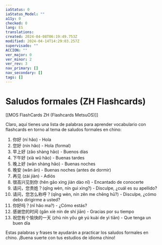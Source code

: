 ```yaml
---
iaStatus: 0
iaStatus_Model: ""
a11y: 0
checked: 0
lang: ES
translations: 
created: 2024-04-08T06:19:49.753Z
modified: 2024-04-14T14:29:03.257Z
supervisado: ""
ACCION: ""
ver_major: 0
ver_minor: 2
ver_rev: 3
nav_primary: []
nav_secondary: []
tags: []
---
```

# Saludos formales (ZH Flashcards)

[[MOS FlashCards ZH (Flashcards MetsuOS)]]

Claro, aquí tienes una lista de palabras para aprender vocabulario con flashcards en torno al tema de saludos formales en chino:

1. 你好 (ní hǎo) - Hola
2. 您好 (nín hǎo) - Hola (formal)
3. 早上好 (zǎo shàng hǎo) - Buenos días
4. 下午好 (xià wǔ hǎo) - Buenas tardes
5. 晚上好 (wǎn shàng hǎo) - Buenas noches
6. 晚安 (wǎn ān) - Buenas noches (antes de dormir)
7. 再见 (zài jiàn) - Adiós
8. 很高兴见到你 (hěn gāo xìng jiàn dào nǐ) - Encantado de conocerte
9. 请问，您贵姓？(qǐng wèn, nín guì xìng?) - Disculpe, ¿cuál es su apellido?
10. 请问，您怎么称呼？(qǐng wèn, nín zěn me chēng hū?) - Disculpe, ¿cómo debo dirigirme a usted?
11. 你好吗？(nǐ hǎo ma?) - ¿Cómo estás?
12. 感谢您的时间 (gǎn xiè nín de shí jiān) - Gracias por su tiempo
13. 祝您有个愉快的一天 (zhù nín yǒu gè yú kuài de yì tiān) - Que tenga un buen día

Estas palabras y frases te ayudarán a practicar los saludos formales en chino. ¡Buena suerte con tus estudios de idioma chino!
